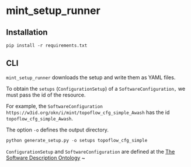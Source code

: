 # mint_setup_runner

## Installation

```
pip install -r requirements.txt
```

## CLI

`mint_setup_runner` downloads the setup and write them as YAML files.

To obtain the `setups` (`ConfigurationSetup`) of a `SoftwareConfiguration,` we must pass the id of the resource.

For example, the `SoftwareConfiguration` `https://w3id.org/okn/i/mint/topoflow_cfg_simple_Awash` has the id `topoflow_cfg_simple_Awash`.

The option `-o` defines the output directory.

```python
python generate_setup.py -o setups topoflow_cfg_simple
```

`ConfigurationSetup` and `SoftwareConfiguration` are defined at the [The Software Description Ontology](https://knowledgecaptureanddiscovery.github.io/SoftwareDescriptionOntology/release/1.3.0/index-en.html#ConfigurationSetup)
~
